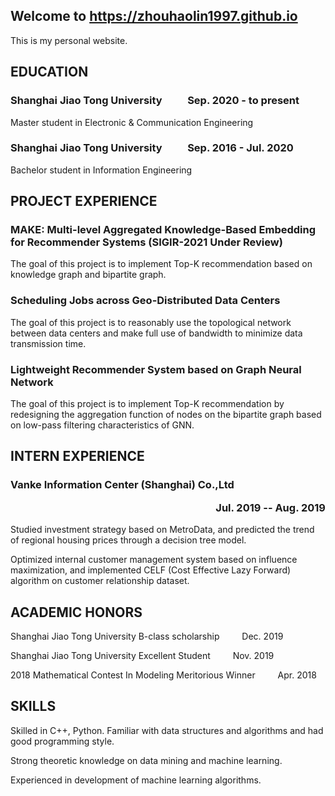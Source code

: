 ## Welcome to https://zhouhaolin1997.github.io

This is my personal website. 

## EDUCATION

### Shanghai Jiao Tong University &emsp;&emsp; Sep. 2020 - to present

Master student in Electronic & Communication Engineering 

### Shanghai Jiao Tong University &emsp;&emsp; Sep. 2016 - Jul. 2020

Bachelor student in Information Engineering 

## PROJECT EXPERIENCE

### MAKE: Multi-level Aggregated Knowledge-Based Embedding for Recommender Systems (SIGIR-2021 Under Review) 

The goal of this project is to implement Top-K recommendation based on knowledge graph and bipartite graph.

### Scheduling Jobs across Geo-Distributed Data Centers 

The goal of this project is to reasonably use the topological network between data centers and make full use of bandwidth to minimize data transmission time.

### Lightweight Recommender System based on Graph Neural Network

The goal of this project is to implement Top-K recommendation by redesigning the aggregation function of nodes on the bipartite graph based on low-pass filtering characteristics of GNN. 

## INTERN EXPERIENCE

### Vanke Information Center (Shanghai) Co.,Ltd <p align="right">Jul. 2019 -- Aug. 2019
 Studied investment strategy based on MetroData, and predicted the trend of regional housing prices through a decision tree model. 
 
 Optimized internal customer management system based on influence maximization, and implemented CELF (Cost Effective Lazy Forward) algorithm on customer relationship dataset. 
 
## ACADEMIC HONORS
Shanghai Jiao Tong University B-class scholarship &emsp;&emsp; Dec. 2019

Shanghai Jiao Tong University Excellent Student &emsp;&emsp; Nov. 2019

2018 Mathematical Contest In Modeling Meritorious Winner &emsp;&emsp; Apr. 2018

## SKILLS
Skilled in C++, Python. Familiar with data structures and algorithms and had good programming style.

Strong theoretic knowledge on data mining and machine learning.

Experienced in development of machine learning algorithms.

